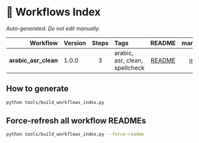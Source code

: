 # 🧭 Workflows Index

_Auto-generated. Do not edit manually._

| Workflow | Version | Steps | Tags | README | manifest.json | workflow.json |
|---------:|:--------|:-----:|:-----|:------:|:-------------:|:-------------:|
| **arabic_asr_clean** | 1.0.0 | 3 | arabic, asr, clean, spellcheck | [README](../app/workflows/asr_clean_ar/README.md) | [manifest](../app/workflows/asr_clean_ar/manifest.json) | [sequence](../app/workflows/asr_clean_ar/workflow.json) |

## How to generate
```bash
python tools/build_workflows_index.py
```

## Force-refresh all workflow READMEs
```bash
python tools/build_workflows_index.py --force-readme
```
